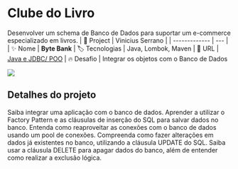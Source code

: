 # Clube do Livro

Desenvolver um schema de Banco de Dados para suportar um e-commerce especializado em livros.
| 💾 Project | Vinicius Serrano    |
| -------------  | --- |
| :sparkles: Nome        | **Byte Bank**
| :label: Tecnologias | Java, Lombok, Maven
| :rocket: URL         | [Java e JDBC/ POO](https://github.com/viniciusserrano/Projeto-JavaJdbc)
| :fire: Desafio     | Integrar os objetos com o Banco de Dados

<!-- Inserir imagem com a #vitrinedev ao final do link -->
![](#vitrinedev)

## Detalhes do projeto

Saiba integrar uma aplicação com o banco de dados.
Aprender a utilizar o Factory Pattern e as cláusulas de inserção do SQL para salvar dados no banco.
Entenda como reaproveitar as conexões com o banco de dados usando um pool de conexões.
Compreenda como fazer alterações em dados já existentes no banco, utilizando a cláusula UPDATE do SQL.
Saiba usar a cláusula DELETE para apagar dados do banco, além de entender como realizar a exclusão lógica.
